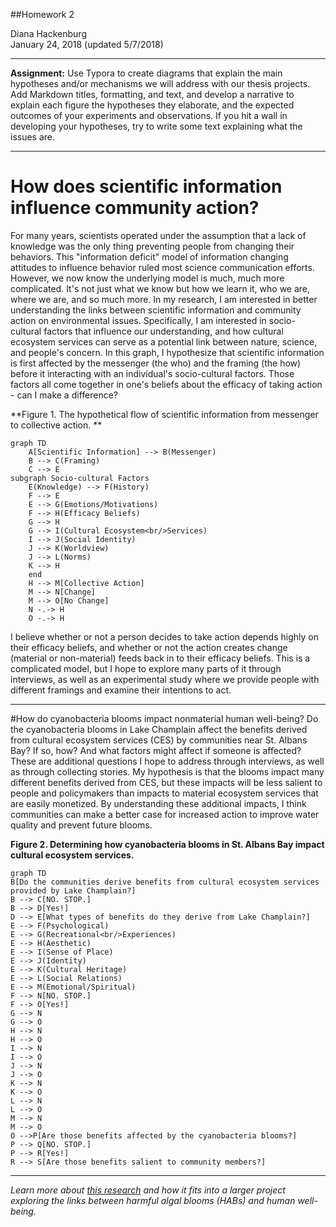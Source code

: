 ##Homework 2

<p>Diana Hackenburg

<br>
January 24, 2018 (updated 5/7/2018)</p>

***
**Assignment:** Use Typora to create diagrams that explain the main hypotheses and/or mechanisms we will address with our thesis projects.  Add Markdown titles, formatting, and text, and develop a narrative to explain each figure the hypotheses they elaborate, and the expected outcomes of your experiments and observations. If you hit a wall in developing your hypotheses, try to write some text explaining what the issues are.

***
# How does scientific information influence community action?
For many years, scientists operated under the assumption that a lack of knowledge was the only thing preventing people from changing their behaviors. This "information deficit" model of information changing attitudes to influence behavior ruled most science communication efforts. However, we now know the underlying model is much, much more complicated. It's not just what we know but how we learn it, who we are, where we are, and so much more. In my research, I am interested in better understanding the links between scientific information and community action on environmental issues. Specifically, I am interested in socio-cultural factors that influence our understanding, and how cultural ecosystem services can serve as a potential link between nature, science, and people's concern. In this graph, I hypothesize that scientific information is first affected by the messenger (the who) and the framing (the how) before it interacting with an individual's socio-cultural factors. Those factors all come together in one's beliefs about the efficacy of taking action - can I make a difference?   

**Figure 1. The hypothetical flow of scientific information from messenger to collective action. **

```mermaid
graph TD
    A[Scientific Information] --> B(Messenger) 
    B --> C(Framing) 
    C --> E
subgraph Socio-cultural Factors
    E(Knowledge) --> F(History)
    F --> E
    E --> G(Emotions/Motivations)
    F --> H(Efficacy Beliefs)
    G --> H
    G --> I(Cultural Ecosystem<br/>Services)
    I --> J(Social Identity)
    J --> K(Worldview)
    J --> L(Norms)
    K --> H
    end
    H --> M[Collective Action]
    M --> N[Change]
    M --> O[No Change]
    N -.-> H
    O -.-> H
```
I believe whether or not a person decides to take action depends highly on their efficacy beliefs, and whether or not the action creates change (material or non-material) feeds back in to their efficacy beliefs. This is a complicated model, but I hope to explore many parts of it through interviews, as well as an experimental study where we provide people with different framings and examine their intentions to act.

***

#How do cyanobacteria blooms impact nonmaterial human well-being?
Do the cyanobacteria blooms in Lake Champlain affect the benefits derived from cultural ecosystem services (CES) by communities near St. Albans Bay? If so, how? And what factors might affect if someone is affected? These are additional questions I hope to address through interviews, as well as through collecting stories. My hypothesis is that the blooms impact many different benefits derived from CES, but these impacts will be less salient to people and policymakers than impacts to material ecosystem services that are easily monetized. By understanding these additional impacts, I think communities can make a better case for increased action to improve water quality and prevent future blooms.

**Figure 2. Determining how cyanobacteria blooms in St. Albans Bay impact cultural ecosystem services.**

```mermaid
graph TD
B[Do the communities derive benefits from cultural ecosystem services provided by Lake Champlain?]
B --> C[NO. STOP.]
B --> D[Yes!]
D --> E[What types of benefits do they derive from Lake Champlain?]
E --> F(Psychological)
E --> G(Recreational<br/>Experiences)
E --> H(Aesthetic)
E --> I(Sense of Place)
E --> J(Identity)
E --> K(Cultural Heritage)
E --> L(Social Relations)
E --> M(Emotional/Spiritual)
F --> N[NO. STOP.]
F --> O[Yes!]
G --> N
G --> O
H --> N
H --> O
I --> N
I --> O
J --> N
J --> O
K --> N
K --> O
L --> N
L --> O
M --> N
M --> O
O -->P[Are those benefits affected by the cyanobacteria blooms?]
P --> Q[NO. STOP.]
P --> R[Yes!]
R --> S[Are those benefits salient to community members?]

```
***
_Learn more about [this research](https://blog.uvm.edu/dhackenb/) and how it fits into a larger project exploring the links between harmful algal blooms (HABs) and human well-being._